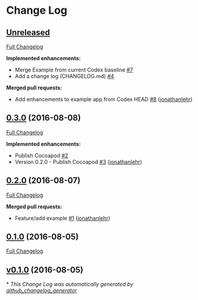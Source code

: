 # Change Log

## [Unreleased](https://github.com/AboutObjects/Modelmatic/tree/HEAD)

[Full Changelog](https://github.com/AboutObjects/Modelmatic/compare/0.3.0...HEAD)

**Implemented enhancements:**

- Merge Example from current Codex baseline [\#7](https://github.com/AboutObjects/Modelmatic/issues/7)
- Add a change log \(CHANGELOG.md\) [\#4](https://github.com/AboutObjects/Modelmatic/issues/4)

**Merged pull requests:**

- Add enhancements to example app from Codex HEAD [\#8](https://github.com/AboutObjects/Modelmatic/pull/8) ([jonathanlehr](https://github.com/jonathanlehr))

## [0.3.0](https://github.com/AboutObjects/Modelmatic/tree/0.3.0) (2016-08-08)
[Full Changelog](https://github.com/AboutObjects/Modelmatic/compare/0.2.0...0.3.0)

**Implemented enhancements:**

- Publish Cocoapod [\#2](https://github.com/AboutObjects/Modelmatic/issues/2)
- Version 0.2.0 - Publish Cocoapod [\#3](https://github.com/AboutObjects/Modelmatic/pull/3) ([jonathanlehr](https://github.com/jonathanlehr))

## [0.2.0](https://github.com/AboutObjects/Modelmatic/tree/0.2.0) (2016-08-07)
[Full Changelog](https://github.com/AboutObjects/Modelmatic/compare/0.1.0...0.2.0)

**Merged pull requests:**

- Feature/add example [\#1](https://github.com/AboutObjects/Modelmatic/pull/1) ([jonathanlehr](https://github.com/jonathanlehr))

## [0.1.0](https://github.com/AboutObjects/Modelmatic/tree/0.1.0) (2016-08-05)
[Full Changelog](https://github.com/AboutObjects/Modelmatic/compare/v0.1.0...0.1.0)

## [v0.1.0](https://github.com/AboutObjects/Modelmatic/tree/v0.1.0) (2016-08-05)


\* *This Change Log was automatically generated by [github_changelog_generator](https://github.com/skywinder/Github-Changelog-Generator)*

